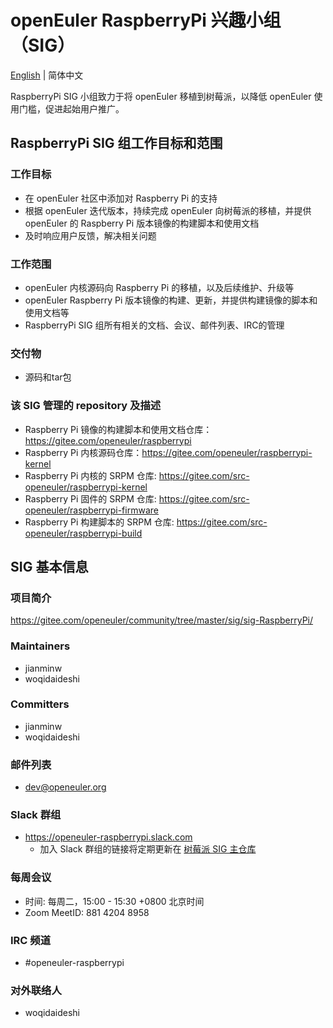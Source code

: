 # openEuler RaspberryPi 兴趣小组（SIG）
[English](./sig-RaspberryPi.md) | 简体中文

RaspberryPi SIG 小组致力于将 openEuler 移植到树莓派，以降低 openEuler 使用门槛，促进起始用户推广。


## RaspberryPi SIG 组工作目标和范围

### 工作目标

 - 在 openEuler 社区中添加对 Raspberry Pi 的支持
 - 根据 openEuler 迭代版本，持续完成 openEuler 向树莓派的移植，并提供 openEuler 的 Raspberry Pi 版本镜像的构建脚本和使用文档
 - 及时响应用户反馈，解决相关问题

### 工作范围

 - openEuler 内核源码向 Raspberry Pi 的移植，以及后续维护、升级等
 - openEuler Raspberry Pi 版本镜像的构建、更新，并提供构建镜像的脚本和使用文档等
 - RaspberryPi SIG 组所有相关的文档、会议、邮件列表、IRC的管理

### 交付物

- 源码和tar包

### 该 SIG 管理的 repository 及描述

- Raspberry Pi 镜像的构建脚本和使用文档仓库：https://gitee.com/openeuler/raspberrypi
- Raspberry Pi 内核源码仓库：https://gitee.com/openeuler/raspberrypi-kernel
- Raspberry Pi 内核的 SRPM 仓库: https://gitee.com/src-openeuler/raspberrypi-kernel
- Raspberry Pi 固件的 SRPM 仓库: https://gitee.com/src-openeuler/raspberrypi-firmware
- Raspberry Pi 构建脚本的 SRPM 仓库: https://gitee.com/src-openeuler/raspberrypi-build

## SIG 基本信息

### 项目简介

https://gitee.com/openeuler/community/tree/master/sig/sig-RaspberryPi/

### Maintainers
- jianminw
- woqidaideshi

### Committers
- jianminw
- woqidaideshi

### 邮件列表
- dev@openeuler.org

### Slack 群组
- https://openeuler-raspberrypi.slack.com
  - 加入 Slack 群组的链接将定期更新在 [树莓派 SIG 主仓库](https://gitee.com/openeuler/raspberrypi)

### 每周会议
- 时间: 每周二，15:00 - 15:30 +0800 北京时间
- Zoom MeetID: 881 4204 8958

### IRC 频道
- #openeuler-raspberrypi

### 对外联络人
- woqidaideshi
